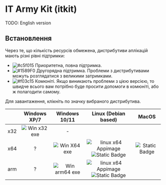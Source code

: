 # IT Army Kit (itkit)

TODO: English version

## Встановлення

Через те, що кількість ресурсів обмежена, дистрибутиви аплікацій мають різні рівні підтримки:
- ![#c5f015](https://placehold.co/15x15/c5f015/c5f015.png) Приоритетна, повна підтримка.
- ![#1589F0](https://placehold.co/15x15/1589F0/1589F0.png) Другорядна підтримка. Проблеми з дистрибутивами можуть розглядатися з великими затримками.
- ![#f03c15](https://placehold.co/15x15/f03c15/f03c15.png) Комюніті. Якщо виникають проблеми з цією версією, то швидче всього вам потрібно буде просити допомоги в комюніті, або ж полагодити самому.

Для завантаження, клікніть по значку вибраного дистрибутива.

|       |                                                                                  Windows XP/7                                                                                  |                                                                                   Windows 10/11                                                                                   |                                                                                                                                                                                 Linux (Debian based)                                                                                                                                                                                  |                                                                                      MacOS                                                                                       |
| :---: | :----------------------------------------------------------------------------------------------------------------------------------------------------------------------------: | :-------------------------------------------------------------------------------------------------------------------------------------------------------------------------------: | :-----------------------------------------------------------------------------------------------------------------------------------------------------------------------------------------------------------------------------------------------------------------------------------------------------------------------------------------------------------------------------------: | :------------------------------------------------------------------------------------------------------------------------------------------------------------------------------: |
|  x32  | ![Win x32 exe](https://img.shields.io/badge/exe-black?color=f03c15&link=https%3A%2F%2Fgithub.com%2Fopengs%2Fitarmykit%2Freleases%2Flatest%2Fdownload%2Fitarmykit-win-is32.exe) |                                                                                         -                                                                                         |                                                                                                                                                                                                                                                                                                                                                                                       |                                                                                                                                                                                  |
|  x64  |                                                                                       ?                                                                                        |   ![Win X64 exe](https://img.shields.io/badge/exe-black?color=c5f015&link=https%3A%2F%2Fgithub.com%2Fopengs%2Fitarmykit%2Freleases%2Flatest%2Fdownload%2Fitarmykit-win-x64.exe)   | ![linux x64 Appimage](https://img.shields.io/badge/AppImage-black?color=c5f015&link=https%3A%2F%2Fgithub.com%2Fopengs%2Fitarmykit%2Freleases%2Flatest%2Fdownload%2Fitarmykit-linux-amd64.AppImage) ![Static Badge](https://img.shields.io/badge/deb-black?color=1589F0&link=https%3A%2F%2Fgithub.com%2Fopengs%2Fitarmykit%2Freleases%2Flatest%2Fdownload%2Fitarmykit-linux-amd64.deb) | ![Static Badge](https://img.shields.io/badge/deb-black?color=1589F0&link=https%3A%2F%2Fgithub.com%2Fopengs%2Fitarmykit%2Freleases%2Flatest%2Fdownload%2Fitarmykit-mac-amd64.deb) |
|  arm  |                                                                                       ?                                                                                        | ![Win arm64 exe](https://img.shields.io/badge/exe-black?color=f03c15&link=https%3A%2F%2Fgithub.com%2Fopengs%2Fitarmykit%2Freleases%2Flatest%2Fdownload%2Fitarmykit-win-arm64.exe) | ![linux x64 Appimage](https://img.shields.io/badge/AppImage-black?color=f03c15&link=https%3A%2F%2Fgithub.com%2Fopengs%2Fitarmykit%2Freleases%2Flatest%2Fdownload%2Fitarmykit-linux-arm64.AppImage) ![Static Badge](https://img.shields.io/badge/deb-black?color=f03c15&link=https%3A%2F%2Fgithub.com%2Fopengs%2Fitarmykit%2Freleases%2Flatest%2Fdownload%2Fitarmykit-linux-arm64.deb) |                                                                                                                                                                                  |

